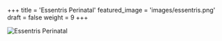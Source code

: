 +++
title = 'Essentris Perinatal'
featured_image = 'images/essentris.png'
draft = false
weight = 9
+++

![Essentris Perinatal](../../images/perinatal.png)
